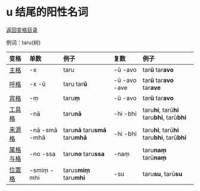 # u 结尾的阳性名词

[返回变格目录](declension.md)

例词：taru\(树\)

| 变格 | 单数 | 例子 | 复数 | 例子 |
| :--- | :--- | :--- | :--- | :--- |
| [主格](nom.md) | -x | taru | -ū -avo | tar**ū** tar**avo** |
| [呼格](voc.md) | -x -ū | taru tar**ū** | -ū -avo -ave | tar**ū** tar**avo** tar**ave** |
| [宾格](acc.md) | -ṃ | taru**ṃ** | -ū -avo | tar**ū** tar**avo** |
| [工具格](instr.md) | -nā | taru**nā** | -hi -bhi | taru**hi**, tarū**hi** taru**bhi**, tarū**bhi** |
| [来源格]() | -nā -smā -mhā | taru**nā** taru**smā** taru**mhā** | -hi -bhi | taru**hi**, tarū**hi** taru**bhi**, tarū**bhi** |
| [属格]() [与格]() | -no -ssa | taru**no** taru**ssa** | -naṃ | taru**naṃ** tarū**naṃ** |
| [位置格]() | -smiṃ -mhi | tarus**miṃ** taru**mhi** | -su | taru**su**, tarū**su** |

